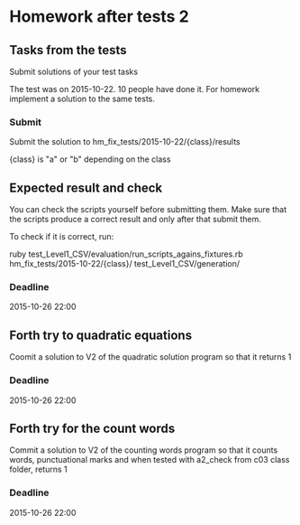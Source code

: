 # Homework after tests 2

## Tasks from the tests

Submit solutions of your test tasks

The test was on 2015-10-22. 10 people have done it. For homework implement a solution to the same tests. 

### Submit
Submit the solution to hm_fix_tests/2015-10-22/{class}/results

{class} is "a" or "b" depending on the class

## Expected result and check
You can check the scripts yourself before submitting them. Make sure that the scripts produce a correct result and only after that submit them.

To check if it is correct, run:
 
ruby test_Level1_CSV/evaluation/run_scripts_agains_fixtures.rb hm_fix_tests/2015-10-22/{class}/ test_Level1_CSV/generation/

### Deadline
2015-10-26 22:00

## Forth try to quadratic equations
Coomit a solution to V2 of the quadratic solution program so that it returns 1

### Deadline
2015-10-26 22:00

## Forth try for the count words
Commit a solution to V2 of the counting words program so that it counts words, punctuational marks and when tested with a2_check from c03 class folder, returns 1

### Deadline
2015-10-26 22:00


